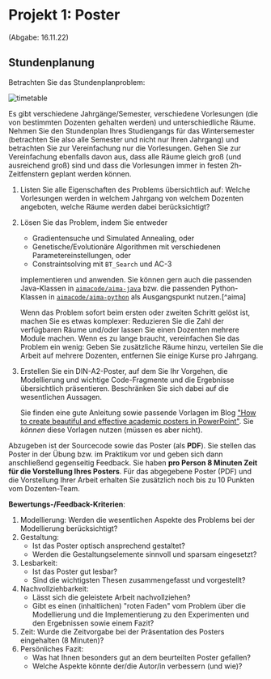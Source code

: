 # Projekt 1: Poster
(Abgabe: 16.11.22)

## Stundenplanung

Betrachten Sie das Stundenplanproblem:

![timetable](timetable.bmp)

Es gibt verschiedene Jahrgänge/Semester, verschiedene Vorlesungen (die von bestimmten Dozenten
gehalten werden) und unterschiedliche Räume. Nehmen Sie den Stundenplan Ihres Studiengangs
für das Wintersemester (betrachten Sie also alle Semester und nicht nur Ihren Jahrgang) und
betrachten Sie zur Vereinfachung nur die Vorlesungen. Gehen Sie zur Vereinfachung ebenfalls
davon aus, dass alle Räume gleich groß (und ausreichend groß) sind und dass die Vorlesungen
immer in festen 2h-Zeitfenstern geplant werden können.


1.  Listen Sie alle Eigenschaften des Problems übersichtlich auf: Welche Vorlesungen werden in
    welchem Jahrgang von welchem Dozenten angeboten, welche Räume werden dabei berücksichtigt?

2.  Lösen Sie das Problem, indem Sie entweder

    *   Gradientensuche und Simulated Annealing, oder
    *   Genetische/Evolutionäre Algorithmen mit verschiedenen Parametereinstellungen, oder
    *   Constraintsolving mit `BT_Search` und AC-3

    implementieren und anwenden. Sie können gern auch die passenden Java-Klassen in [`aimacode/aima-java`]
    bzw. die passenden Python-Klassen in [`aimacode/aima-python`] als Ausgangspunkt nutzen.[^aima]

    Wenn das Problem sofort beim ersten oder zweiten Schritt gelöst ist, machen Sie es etwas
    komplexer: Reduzieren Sie die Zahl der verfügbaren Räume und/oder lassen Sie einen Dozenten
    mehrere Module machen. Wenn es zu lange braucht, vereinfachen Sie das Problem ein wenig:
    Geben Sie zusätzliche Räume hinzu, verteilen Sie die Arbeit auf mehrere Dozenten, entfernen
    Sie einige Kurse pro Jahrgang.

3.  Erstellen Sie ein DIN-A2-Poster, auf dem Sie Ihr Vorgehen, die Modellierung und wichtige
    Code-Fragmente und die Ergebnisse übersichtlich präsentieren. Beschränken Sie sich dabei
    auf die wesentlichen Aussagen.

    Sie finden eine gute Anleitung sowie passende Vorlagen im Blog
    ["How to create beautiful and effective academic posters in PowerPoint"]. Sie _können_ diese
    Vorlagen nutzen (müssen es aber nicht).


Abzugeben ist der Sourcecode sowie das Poster (als **PDF**). Sie stellen das Poster in der Übung
bzw. im Praktikum vor und geben sich dann anschließend gegenseitig Feedback. Sie haben
**pro Person 8 Minuten Zeit für die Vorstellung Ihres Posters**. Für das abgegebene Poster (PDF)
und die Vorstellung Ihrer Arbeit erhalten Sie zusätzlich noch bis zu 10 Punkten vom Dozenten-Team.

**Bewertungs-/Feedback-Kriterien**:

1.  Modellierung: Werden die wesentlichen Aspekte des Problems bei der Modellierung berücksichtigt?
2.  Gestaltung:
    -   Ist das Poster optisch ansprechend gestaltet?
    -   Werden die Gestaltungselemente sinnvoll und sparsam eingesetzt?
3.  Lesbarkeit:
    -   Ist das Poster gut lesbar?
    -   Sind die wichtigsten Thesen zusammengefasst und vorgestellt?
4.  Nachvollziehbarkeit:
    -   Lässt sich die geleistete Arbeit nachvollziehen?
    -   Gibt es einen (inhaltlichen) "roten Faden" vom Problem über die Modellierung und die
        Implementierung zu den Experimenten und den Ergebnissen sowie einem Fazit?
5.  Zeit: Wurde die Zeitvorgabe bei der Präsentation des Posters eingehalten (8 Minuten)?
6.  Persönliches Fazit:
    -   Was hat Ihnen besonders gut an dem beurteilten Poster gefallen?
    -   Welche Aspekte könnte der/die Autor/in verbessern (und wie)?


[`aimacode/aima-java`]: https://github.com/aimacode/aima-java/tree/AIMA3e/aima-core
[`aimacode/aima-python`]: https://github.com/aimacode/aima-python
["How to create beautiful and effective academic posters in PowerPoint"]: https://www.brightcarbon.com/blog/effective-academic-posters-powerpoint/

